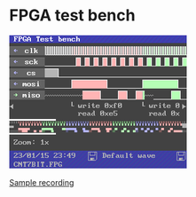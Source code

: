# FPGA test bench

![readme.png](readme.png)

[Sample recording](https://rawgit.valky.eu/gabonator/LA104/master/system/apps_featured/133_fpgawave/readme.html)